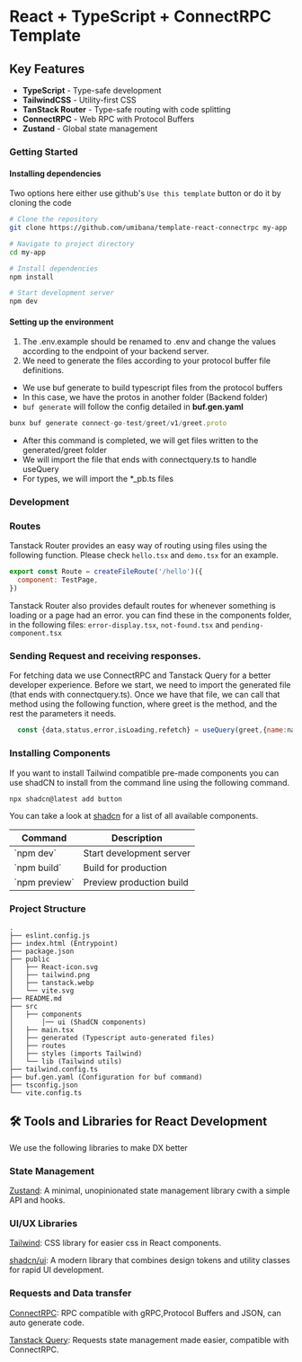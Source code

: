 # React + TypeScript + ConnectRPC Template


## Key Features
- **TypeScript** - Type-safe development 
- **TailwindCSS** - Utility-first CSS 
- **TanStack Router** - Type-safe routing with code splitting
- **ConnectRPC** - Web RPC with Protocol Buffers
- **Zustand** - Global state management

### Getting Started

#### Installing dependencies
Two options here either use github's `Use this template` button or do it by cloning the code

```bash
# Clone the repository
git clone https://github.com/umibana/template-react-connectrpc my-app

# Navigate to project directory
cd my-app

# Install dependencies
npm install

# Start development server
npm dev
```

#### Setting up the environment
1. The .env.example should be renamed to .env and change the values according to the endpoint of your backend server.
2. We need to generate the files according to your protocol buffer file definitions.
  - We use buf generate to build typescript files from the protocol buffers
  - In this case, we have the protos in another folder (Backend folder)
  - ```buf generate``` will follow the config detailed in **buf.gen.yaml**
  ```js
  bunx buf generate connect-go-test/greet/v1/greet.proto  
  ```
  - After this command is completed, we will get files written to the generated/greet folder
  - We will import the file that ends with connectquery.ts to handle useQuery
  - For types, we will import the *_pb.ts files

### Development 


### Routes

Tanstack Router provides an easy way of routing using files using the following function. Please check ```hello.tsx``` and ```demo.tsx``` for an example.
```js
export const Route = createFileRoute('/hello')({
  component: TestPage,
})
```

Tanstack Router also provides default routes for whenever something is loading or a page had an error. you can find these in the components folder, in the following files: ```error-display.tsx```, ```not-found.tsx``` and ```pending-component.tsx```

### Sending Request and receiving responses.
For fetching data we use ConnectRPC and Tanstack Query for a better developer experience.
Before we start, we need to import the generated file (that ends with connectquery.ts).
Once we have that file, we can call that method using the following function, where greet is the method, and the rest the parameters it needs.
```js
  const {data,status,error,isLoading,refetch} = useQuery(greet,{name:nameInput}
```

### Installing Components
If you want to install Tailwind compatible pre-made components you can use shadCN to install from the command line using the following command.
```
npx shadcn@latest add button
```
You can take a look at [shadcn](https://ui.shadcn.com/docs/components) for a list of all available components.




| Command             | Description                |
| ------------------- | -------------------------- |
| \`npm dev\`        | Start development server   |
| \`npm build\`      | Build for production       |
| \`npm preview\`    | Preview production build   |

### Project Structure

```
.
├── eslint.config.js
├── index.html (Entrypoint)
├── package.json
├── public
│   ├── React-icon.svg
│   ├── tailwind.png
│   ├── tanstack.webp
│   └── vite.svg
├── README.md
├── src
│   ├── components 
│       │── ui (ShadCN components)
│   ├── main.tsx
│   ├── generated (Typescript auto-generated files)
│   ├── routes
│   ├── styles (imports Tailwind)
│   └── lib (Tailwind utils)
├── tailwind.config.ts
├── buf.gen.yaml (Configuration for buf command)
├── tsconfig.json
└── vite.config.ts
```

## 🛠️ Tools and Libraries for React Development

We use the following libraries to make DX better

### State Management

[Zustand](https://zustand.docs.pmnd.rs/getting-started/introduction): A minimal, unopinionated state management library cwith a simple API and hooks.

### UI/UX Libraries

[Tailwind](https://tailwindcss.com/): CSS library for easier css in React components.

[shadcn/ui](https://ui.shadcn.com): A modern library that combines design tokens and utility classes for rapid UI development.

### Requests and Data transfer

[ConnectRPC](https://connectrpc.com/docs/web/getting-started/): RPC compatible with gRPC,Protocol Buffers and JSON, can auto generate code.

[Tanstack Query](https://tanstack.com/query/latest/docs/framework/react/overview): Requests state management made easier, compatible with ConnectRPC.

